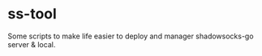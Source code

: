 # ss-tool
Some scripts to make life easier to deploy and manager shadowsocks-go server &amp; local.
